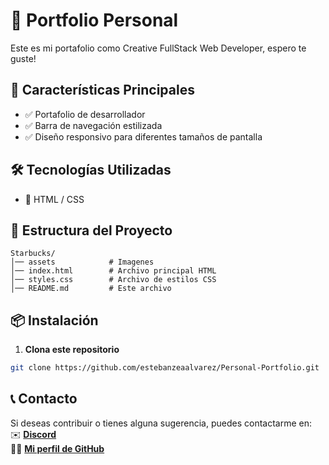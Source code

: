 # 🚀 Portfolio Personal

Este es mi portafolio como Creative FullStack Web Developer, espero te guste!


## 🎯 Características Principales
- ✅ Portafolio de desarrollador
- ✅ Barra de navegación estilizada 
- ✅ Diseño responsivo para diferentes tamaños de pantalla

## 🛠️ Tecnologías Utilizadas

- 🎨 HTML / CSS

## 📂 Estructura del Proyecto

```plaintext
Starbucks/
│── assets            # Imagenes 
│── index.html        # Archivo principal HTML
│── styles.css        # Archivo de estilos CSS
│── README.md         # Este archivo
```

## 📦 Instalación

1. **Clona este repositorio**
```bash
git clone https://github.com/estebanzeaalvarez/Personal-Portfolio.git
```

## 📞 Contacto

Si deseas contribuir o tienes alguna sugerencia, puedes contactarme en:  
✉️ **[Discord](https://discord.com/users/estebanzea777)**  
👨‍💻 **[Mi perfil de GitHub](https://github.com/estebanzeaalvarez)**  
